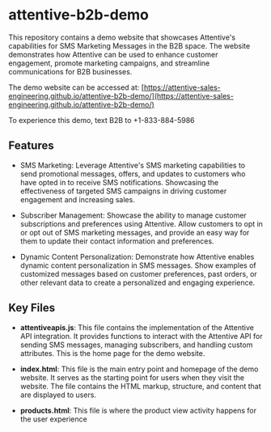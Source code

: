 # attentive-b2b-demo

This repository contains a demo website that showcases Attentive's capabilities for SMS Marketing Messages in the B2B space. The website demonstrates how Attentive can be used to enhance customer engagement, promote marketing campaigns, and streamline communications for B2B businesses.

The demo website can be accessed at: [https://attentive-sales-engineering.github.io/attentive-b2b-demo/](https://attentive-sales-engineering.github.io/attentive-b2b-demo/)

To experience this demo, text B2B to +1-833-884-5986


## Features

- SMS Marketing: Leverage Attentive's SMS marketing capabilities to send promotional messages, offers, and updates to customers who have opted in to receive SMS notifications. Showcasing the effectiveness of targeted SMS campaigns in driving customer engagement and increasing sales.

- Subscriber Management: Showcase the ability to manage customer subscriptions and preferences using Attentive. Allow customers to opt in or opt out of SMS marketing messages, and provide an easy way for them to update their contact information and preferences.

- Dynamic Content Personalization: Demonstrate how Attentive enables dynamic content personalization in SMS messages. Show examples of customized messages based on customer preferences, past orders, or other relevant data to create a personalized and engaging experience.

## Key Files

- **attentiveapis.js**: This file contains the implementation of the Attentive API integration. It provides functions to interact with the Attentive API for sending SMS messages, managing subscribers, and handling custom attributes. This is the home page for the demo website. 

- **index.html**: This file is the main entry point and homepage of the demo website. It serves as the starting point for users when they visit the website. The file contains the HTML markup, structure, and content that are displayed to users.

- **products.html**: This file is where the product view activity happens for the user experience
